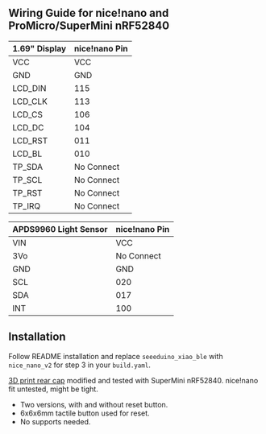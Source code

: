 ## Wiring Guide for nice!nano and ProMicro/SuperMini nRF52840

| 1.69" Display				    | nice!nano Pin |
|-------------------------------|-----------|
| VCC						    | VCC |
| GND						    | GND |
| LCD_DIN   				    | 115 |	
| LCD_CLK   			    	| 113 |
| LCD_CS	    				| 106 |
| LCD_DC	    	    		| 104 |
| LCD_RST	           			| 011 |
| LCD_BL						| 010 |
| TP_SDA						| No Connect |
| TP_SCL						| No Connect |
| TP_RST						| No Connect |
| TP_IRQ						| No Connect |

| APDS9960 Light Sensor		    | nice!nano Pin |
|-------------------------------|-----------|
| VIN							| VCC |
| 3Vo							| No Connect |
| GND							| GND |
| SCL							| 020 |
| SDA							| 017 |
| INT							| 100 |

## Installation

Follow README installation and replace `seeeduino_xiao_ble` with `nice_nano_v2` for step 3 in your `build.yaml`.

[3D print rear cap](/docs/3d_files/) modified and tested with SuperMini nRF52840. nice!nano fit untested, might be tight.  
- Two versions, with and without reset button.  
- 6x6x6mm tactile button used for reset.  
- No supports needed.  